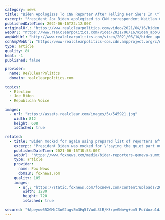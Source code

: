 ```yaml
---
category: news
title: "Biden Apologizes To CNN Reporter After Telling Her She's In \"The Wrong Business\""
excerpt: "President Joe Biden apologized to CNN correspondent Kaitlan Collins after losing his temper and yelling at her at the end of his press conference on Wednesday after he met with Russian President Vladimir Putin in Geneva."
publishedDateTime: 2021-06-16T22:12:00Z
originalUrl: "https://www.realclearpolitics.com/video/2021/06/16/biden_apologizes_to_cnn_reporter_after_telling_her_shes_in_the_wrong_business.html"
webUrl: "https://www.realclearpolitics.com/video/2021/06/16/biden_apologizes_to_cnn_reporter_after_telling_her_shes_in_the_wrong_business.html"
ampWebUrl: "http://www.realclearpolitics.com/video/2021/06/16/biden_apologizes_to_cnn_reporter_after_telling_her_shes_in_the_wrong_business.amp.html"
cdnAmpWebUrl: "https://www-realclearpolitics-com.cdn.ampproject.org/c/www.realclearpolitics.com/video/2021/06/16/biden_apologizes_to_cnn_reporter_after_telling_her_shes_in_the_wrong_business.amp.html"
type: article
quality: 80
heat: -1
published: false

provider:
  name: RealClearPolitics
  domain: realclearpolitics.com

topics:
  - Election
  - Joe Biden
  - Republican Voice

images:
  - url: "https://assets.realclear.com/images/54/545921.jpg"
    width: 812
    height: 608
    isCached: true

related:
  - title: "Biden mocked for again using prepared list of reporters after Geneva summit: 'Embarrassing'"
    excerpt: "President Biden was mocked for \"saying the quiet part out loud\" on Wednesday when he admitted at the outset of his press conference in Geneva he would only be calling on reporters from a prepared list."
    publishedDateTime: 2021-06-16T18:53:00Z
    webUrl: "https://www.foxnews.com/media/biden-reporters-geneva-summit"
    type: article
    provider:
      name: Fox News
      domain: foxnews.com
    quality: 105
    images:
      - url: "https://static.foxnews.com/foxnews.com/content/uploads/2021/06/AP21155541081134.jpg"
        width: 1280
        height: 720
        isCached: true

secured: "9Apeyow55XGM4C3oG2agvEm3Hq5fVudL3tR/KkrpvGNm+g+om5fPoiWoxu1dzsEf1RsXQCAyz4F13JVC2AzuOeviDvuRWOltbZgCjeVYOWIOlMdBUeKpuhPNlmExPePUW6E3aS8GTDqskty3CdubtUPF5hE1/AmH3xJ8EtWMbfCWc2zHo+hkMnK0q33bfkmI4AZebn0cgs3aGbIB0SbY+3MQt8DmmOJRmRpuHMQxrb2PxyrXEdIO5qNilJrLHMhdDgDGdveI0fgkdu1t7z9dOENtI4+2263K/n6b434eD5FjPRxmWA0E0qQdu4Ecsk+lw7dbNLPkM+6O4aQ4Ab7bOiFPjhhiuJa7yk5mRuuRCMk=;6k5efZcV7G15udsiiEVBGw=="
---
```


